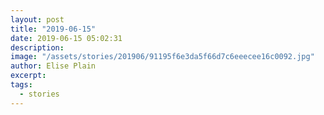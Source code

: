 ```yaml
---
layout: post
title: "2019-06-15"
date: 2019-06-15 05:02:31
description: 
image: "/assets/stories/201906/91195f6e3da5f66d7c6eeecee16c0092.jpg"
author: Elise Plain
excerpt: 
tags: 
  - stories
---
```



<p></p>
